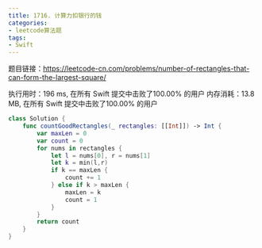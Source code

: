 ```yaml
---
title: 1716. 计算力扣银行的钱
categories:
- leetcode算法题
tags:
- Swift
---
```


题目链接：https://leetcode-cn.com/problems/number-of-rectangles-that-can-form-the-largest-square/

执行用时：196 ms, 在所有 Swift 提交中击败了100.00% 的用户
内存消耗：13.8 MB, 在所有 Swift 提交中击败了100.00% 的用户

``` swift
class Solution {
    func countGoodRectangles(_ rectangles: [[Int]]) -> Int {
        var maxLen = 0
        var count = 0
        for nums in rectangles {
            let l = nums[0], r = nums[1]
            let k = min(l,r)
            if k == maxLen {
                count += 1
            } else if k > maxLen {
                maxLen = k
                count = 1
            }
        }
        return count
    }
}
```